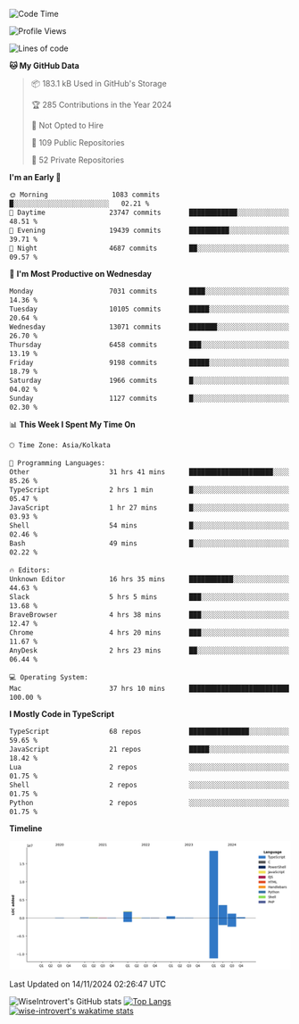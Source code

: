 <!--START_SECTION:waka-->
![Code Time](http://img.shields.io/badge/Code%20Time-1%2C834%20hrs%2039%20mins-blue)

![Profile Views](http://img.shields.io/badge/Profile%20Views-2-blue)

![Lines of code](https://img.shields.io/badge/From%20Hello%20World%20I%27ve%20Written-26.5%20million%20lines%20of%20code-blue)

**🐱 My GitHub Data** 

> 📦 183.1 kB Used in GitHub's Storage 
 > 
> 🏆 285 Contributions in the Year 2024
 > 
> 🚫 Not Opted to Hire
 > 
> 📜 109 Public Repositories 
 > 
> 🔑 52 Private Repositories 
 > 
**I'm an Early 🐤** 

```text
🌞 Morning                1083 commits        █░░░░░░░░░░░░░░░░░░░░░░░░   02.21 % 
🌆 Daytime                23747 commits       ████████████░░░░░░░░░░░░░   48.51 % 
🌃 Evening                19439 commits       ██████████░░░░░░░░░░░░░░░   39.71 % 
🌙 Night                  4687 commits        ██░░░░░░░░░░░░░░░░░░░░░░░   09.57 % 
```
📅 **I'm Most Productive on Wednesday** 

```text
Monday                   7031 commits        ████░░░░░░░░░░░░░░░░░░░░░   14.36 % 
Tuesday                  10105 commits       █████░░░░░░░░░░░░░░░░░░░░   20.64 % 
Wednesday                13071 commits       ███████░░░░░░░░░░░░░░░░░░   26.70 % 
Thursday                 6458 commits        ███░░░░░░░░░░░░░░░░░░░░░░   13.19 % 
Friday                   9198 commits        █████░░░░░░░░░░░░░░░░░░░░   18.79 % 
Saturday                 1966 commits        █░░░░░░░░░░░░░░░░░░░░░░░░   04.02 % 
Sunday                   1127 commits        █░░░░░░░░░░░░░░░░░░░░░░░░   02.30 % 
```


📊 **This Week I Spent My Time On** 

```text
🕑︎ Time Zone: Asia/Kolkata

💬 Programming Languages: 
Other                    31 hrs 41 mins      █████████████████████░░░░   85.26 % 
TypeScript               2 hrs 1 min         █░░░░░░░░░░░░░░░░░░░░░░░░   05.47 % 
JavaScript               1 hr 27 mins        █░░░░░░░░░░░░░░░░░░░░░░░░   03.93 % 
Shell                    54 mins             █░░░░░░░░░░░░░░░░░░░░░░░░   02.46 % 
Bash                     49 mins             █░░░░░░░░░░░░░░░░░░░░░░░░   02.22 % 

🔥 Editors: 
Unknown Editor           16 hrs 35 mins      ███████████░░░░░░░░░░░░░░   44.63 % 
Slack                    5 hrs 5 mins        ███░░░░░░░░░░░░░░░░░░░░░░   13.68 % 
BraveBrowser             4 hrs 38 mins       ███░░░░░░░░░░░░░░░░░░░░░░   12.47 % 
Chrome                   4 hrs 20 mins       ███░░░░░░░░░░░░░░░░░░░░░░   11.67 % 
AnyDesk                  2 hrs 23 mins       ██░░░░░░░░░░░░░░░░░░░░░░░   06.44 % 

💻 Operating System: 
Mac                      37 hrs 10 mins      █████████████████████████   100.00 % 
```

**I Mostly Code in TypeScript** 

```text
TypeScript               68 repos            ███████████████░░░░░░░░░░   59.65 % 
JavaScript               21 repos            █████░░░░░░░░░░░░░░░░░░░░   18.42 % 
Lua                      2 repos             ░░░░░░░░░░░░░░░░░░░░░░░░░   01.75 % 
Shell                    2 repos             ░░░░░░░░░░░░░░░░░░░░░░░░░   01.75 % 
Python                   2 repos             ░░░░░░░░░░░░░░░░░░░░░░░░░   01.75 % 
```



**Timeline**

![Lines of Code chart](https://raw.githubusercontent.com/wise-introvert/wise-introvert/master/assets/bar_graph.png)


 Last Updated on 14/11/2024 02:26:47 UTC
<!--END_SECTION:waka-->

![WiseIntrovert's GitHub stats](https://github-readme-stats.vercel.app/api?username=wise-introvert&count_private=true&show_icons=true)
[![Top Langs](https://github-readme-stats.vercel.app/api/top-langs/?username=wise-introvert&langs_count=10)](https://github.com/anuraghazra/github-readme-stats)
[![wise-introvert's wakatime stats](https://github-readme-stats.vercel.app/api/wakatime?username=wiseintrovert)](https://github.com/anuraghazra/github-readme-stats)
